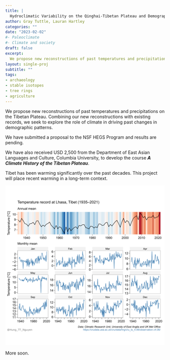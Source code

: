 ```yaml
---
title: |
  Hydroclimatic Variability on the Qinghai-Tibetan Plateau and Demographic Patterns
author: Gray Tuttle, Lauran Hartley
categories: ""
date: "2023-02-02"
#- Paleoclimate
#- Climate and society
draft: false
excerpt:
  We propose new reconstructions of past temperatures and precipitations on the Tibetan Plateau. Combining our new reconstructions with existing records, we seek to explore the role of climate in driving past changes in demographic patterns. 
layout: single-proj
subtitle: ""
tags:
- archaeology
- stable isotopes
- tree rings
- agriculture
---
```


We propose new reconstructions of past temperatures and precipitations on the Tibetan Plateau. Combining our new reconstructions with existing records, we seek to explore the role of climate in driving past changes in demographic patterns. 

We have submitted a proposal to the NSF HEGS Program and results are pending.

We have also received USD 2,500 from the Department of East Asian Languages and Culture, Columbia University, to develop the course <i>**A Climate History of the Tibetan Plateau**</i>.

Tibet has been warming significantly over the past decades. This project will place recent warming in a long-term context.

![](featured.png)

More soon.